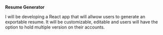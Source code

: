 **Resume Generator**

I will be developing a React app that will allwow users to generate an exportable resume. It will be customizable, editable and users will have the option to hold multiple version on their accounts. 